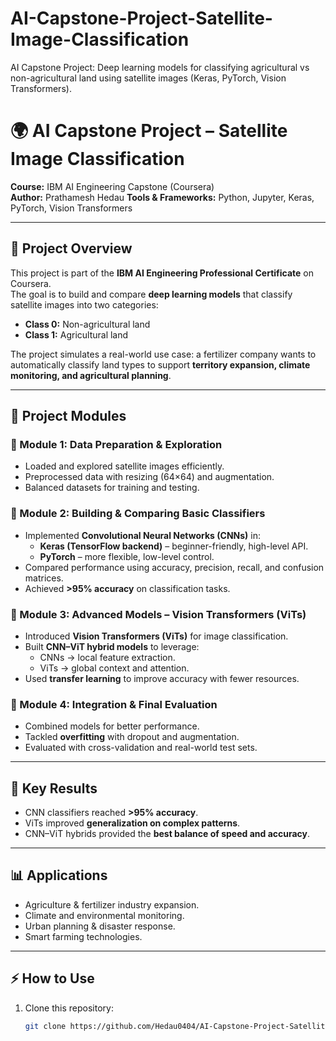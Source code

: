 # AI-Capstone-Project-Satellite-Image-Classification
AI Capstone Project: Deep learning models for classifying agricultural vs non-agricultural land using satellite images (Keras, PyTorch, Vision Transformers).

# 🌍 AI Capstone Project – Satellite Image Classification

**Course:** IBM AI Engineering Capstone (Coursera)  
**Author:** Prathamesh Hedau
**Tools & Frameworks:** Python, Jupyter, Keras, PyTorch, Vision Transformers  

---

## 📌 Project Overview
This project is part of the **IBM AI Engineering Professional Certificate** on Coursera.  
The goal is to build and compare **deep learning models** that classify satellite images into two categories:  

- **Class 0:** Non-agricultural land  
- **Class 1:** Agricultural land  

The project simulates a real-world use case: a fertilizer company wants to automatically classify land types to support **territory expansion, climate monitoring, and agricultural planning**.  

---

## 🧩 Project Modules

### 🔹 Module 1: Data Preparation & Exploration
- Loaded and explored satellite images efficiently.  
- Preprocessed data with resizing (64×64) and augmentation.  
- Balanced datasets for training and testing.  

### 🔹 Module 2: Building & Comparing Basic Classifiers
- Implemented **Convolutional Neural Networks (CNNs)** in:
  - **Keras (TensorFlow backend)** – beginner-friendly, high-level API.  
  - **PyTorch** – more flexible, low-level control.  
- Compared performance using accuracy, precision, recall, and confusion matrices.  
- Achieved **>95% accuracy** on classification tasks.  

### 🔹 Module 3: Advanced Models – Vision Transformers (ViTs)
- Introduced **Vision Transformers (ViTs)** for image classification.  
- Built **CNN–ViT hybrid models** to leverage:
  - CNNs → local feature extraction.  
  - ViTs → global context and attention.  
- Used **transfer learning** to improve accuracy with fewer resources.  

### 🔹 Module 4: Integration & Final Evaluation
- Combined models for better performance.  
- Tackled **overfitting** with dropout and augmentation.  
- Evaluated with cross-validation and real-world test sets.  

---

## 🚀 Key Results
- CNN classifiers reached **>95% accuracy**.  
- ViTs improved **generalization on complex patterns**.  
- CNN–ViT hybrids provided the **best balance of speed and accuracy**.  

---

## 📊 Applications
- Agriculture & fertilizer industry expansion.  
- Climate and environmental monitoring.  
- Urban planning & disaster response.  
- Smart farming technologies.  

---

## ⚡ How to Use
1. Clone this repository:
   ```bash
   git clone https://github.com/Hedau0404/AI-Capstone-Project-Satellite-Image-Classification.git
